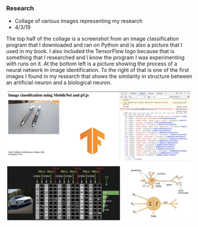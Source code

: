 ### Research

- Collage of various images representing my research
- 4/3/19

The top half of the collage is a screenshot from an image classification program that I downloaded and ran on Python and is also a picture that I used in my book. I also included the TensorFlow logo because that is something that I researched and I know the program I was experimenting with runs on it. At the bottom left is a picture showing the process of a neural network in image identification. To the right of that is one of the first images I found in my research that shows the similarity in structure between an artificial neuron and a biological neuron. 

![Research Image](research.jpg)
